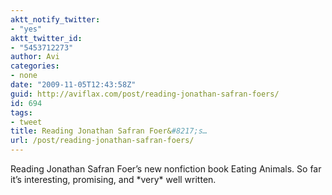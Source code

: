 ```yaml
---
aktt_notify_twitter:
- "yes"
aktt_twitter_id:
- "5453712273"
author: Avi
categories:
- none
date: "2009-11-05T12:43:58Z"
guid: http://aviflax.com/post/reading-jonathan-safran-foers/
id: 694
tags:
- tweet
title: Reading Jonathan Safran Foer&#8217;s…
url: /post/reading-jonathan-safran-foers/
---
```

Reading Jonathan Safran Foer&#8217;s new nonfiction book Eating Animals. So far it&#8217;s interesting, promising, and \*very\* well written.